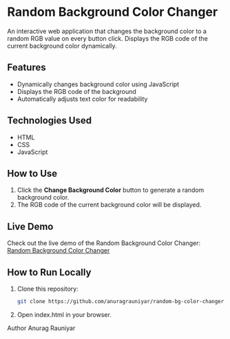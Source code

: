 # Random Background Color Changer

An interactive web application that changes the background color to a random RGB value on every button click. Displays the RGB code of the current background color dynamically.

## Features
- Dynamically changes background color using JavaScript
- Displays the RGB code of the background
- Automatically adjusts text color for readability

## Technologies Used
- HTML
- CSS
- JavaScript

## How to Use
1. Click the **Change Background Color** button to generate a random background color.
2. The RGB code of the current background color will be displayed.

## Live Demo
Check out the live demo of the Random Background Color Changer: [Random Background Color Changer](https://anuragrauniyar.github.io/random-bg-color-changer/)

## How to Run Locally
1. Clone this repository:
   ```bash
   git clone https://github.com/anuragrauniyar/random-bg-color-changer.git
2. Open index.html in your browser.

Author
Anurag Rauniyar

